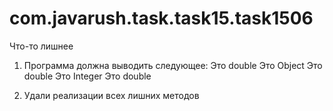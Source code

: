 # com.javarush.task.task15.task1506
Что-то лишнее


1. Программа должна выводить следующее:
Это double
Это Object
Это double
Это Integer
Это double

2. Удали реализации всех лишних методов
